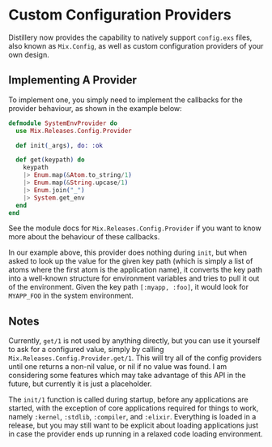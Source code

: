 # Custom Configuration Providers

Distillery now provides the capability to natively support `config.exs` files, also known as `Mix.Config`,
as well as custom configuration providers of your own design.

## Implementing A Provider

To implement one, you simply need to implement the callbacks for the provider behaviour, as shown in the
example below:

```elixir
defmodule SystemEnvProvider do
  use Mix.Releases.Config.Provider

  def init(_args), do: :ok

  def get(keypath) do
    keypath
    |> Enum.map(&Atom.to_string/1)
    |> Enum.map(&String.upcase/1)
    |> Enum.join("_")
    |> System.get_env
  end
end
```

See the module docs for `Mix.Releases.Config.Provider` if you want to know more about the behaviour of these callbacks.

In our example above, this provider does nothing during `init`, but when asked to look up the value for the given
key path (which is simply a list of atoms where the first atom is the application name), it converts the key path
into a well-known structure for environment variables and tries to pull it out of the environment. Given the key
path `[:myapp, :foo]`, it would look for `MYAPP_FOO` in the system environment.

## Notes

Currently, `get/1` is not used by anything directly, but you can use it yourself to ask for a configured value,
simply by calling `Mix.Releases.Config.Provider.get/1`. This will try all of the config providers until one returns
a non-nil value, or nil if no value was found. I am considering some features which may take advantage of this API
in the future, but currently it is just a placeholder.

The `init/1` function is called during startup, before any applications are started, with the exception of core
applications required for things to work, namely `:kernel`, `:stdlib`, `:compiler`, and `:elixir`. Everything is
loaded in a release, but you may still want to be explicit about loading applications just in case the provider
ends up running in a relaxed code loading environment.
